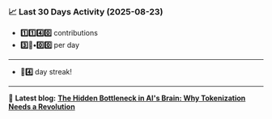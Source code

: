 <!--START_STATS-->
### 📈 Last 30 Days Activity (2025-08-23)  
- **1️⃣1️⃣4️⃣0️⃣** contributions  
- **3️⃣🎱•0️⃣0️⃣** per day
---
- **🎱4️⃣** day streak!
---
📝 **Latest blog:** [**The Hidden Bottleneck in AI's Brain: Why Tokenization Needs a Revolution**](https://andriak.com/blog/tokenization-revolution)
<!--END_STATS-->
